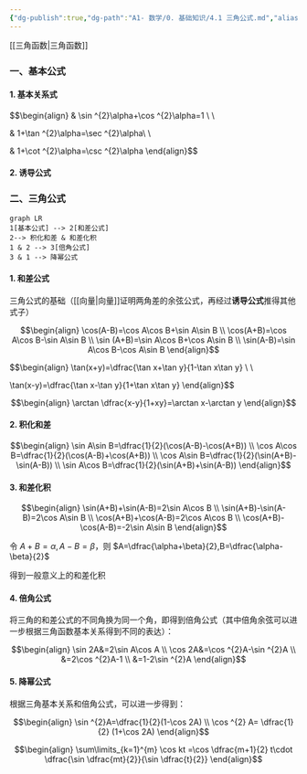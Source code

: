 ```yaml
---
{"dg-publish":true,"dg-path":"A1- 数学/0. 基础知识/4.1 三角公式.md","aliases":["三角关系"],"permalink":"/A1- 数学/0. 基础知识/4.1 三角公式/","dgPassFrontmatter":true,"noteIcon":"","created":"2024-09-16T16:42:36.000+08:00","updated":"2025-09-23T17:21:21.000+08:00"}
---
```



[[三角函数\|三角函数]]

### 一、基本公式

#### 1. 基本关系式
$$\begin{align}
 & \sin ^{2}\alpha+\cos ^{2}\alpha=1  \\ \\

 & 1+\tan ^{2}\alpha=\sec ^{2}\alpha\\ \\

 & 1+\cot ^{2}\alpha=\csc ^{2}\alpha
\end{align}$$


#### 2. 诱导公式





### 二、三角公式
```mermaid
graph LR
1[基本公式] --> 2[和差公式]
2--> 积化和差 & 和差化积
1 & 2 --> 3[倍角公式]
3 & 1 --> 降幂公式
```


#### 1. 和差公式

三角公式的基础（[[向量\|向量]]证明两角差的余弦公式，再经过**诱导公式**推得其他式子）

$$\begin{align}
\cos(A-B)=\cos A\cos B+\sin A\sin B \\
\cos(A+B)=\cos A\cos B-\sin A\sin B \\
\sin (A+B)=\sin A\cos B+\cos A\sin B \\
\sin(A-B)=\sin A\cos B-\cos A\sin B
\end{align}$$

$$\begin{align}
\tan(x+y)=\dfrac{\tan x+\tan y}{1-\tan x\tan y} \\ \\

\tan(x-y)=\dfrac{\tan x-\tan y}{1+\tan x\tan y}
\end{align}$$

$$\begin{align}
\arctan \dfrac{x-y}{1+xy}=\arctan x-\arctan y
\end{align}$$

#### 2. 积化和差

$$\begin{align}
\sin A\sin B=\dfrac{1}{2}(\cos(A-B)-\cos(A+B)) \\
\cos A\cos B=\dfrac{1}{2}(\cos(A-B)+\cos(A+B)) \\
\cos A\sin B=\dfrac{1}{2}(\sin(A+B)-\sin(A-B)) \\
\sin A\cos B=\dfrac{1}{2}(\sin(A+B)+\sin(A-B))
\end{align}$$

#### 3. 和差化积

$$\begin{align}
\sin(A+B)+\sin(A-B)=2\sin A\cos B \\ 
\sin(A+B)-\sin(A-B)=2\cos A\sin B \\
\cos(A+B)+\cos(A-B)=2\cos A\cos B \\
\cos(A+B)-\cos(A-B)=-2\sin A\sin B
\end{align}$$

令 $A+B=\alpha,A-B=\beta$，则 $A=\dfrac{\alpha+\beta}{2},B=\dfrac{\alpha-\beta}{2}$

得到一般意义上的和差化积


#### 4. 倍角公式

将三角的和差公式的不同角换为同一个角，即得到倍角公式（其中倍角余弦可以进一步根据三角函数基本关系得到不同的表达）：

$$\begin{align}
\sin 2A&=2\sin A\cos A \\
\cos 2A&=\cos ^{2}A-\sin ^{2}A \\
&=2\cos ^{2}A-1 \\
&=1-2\sin ^{2}A
\end{align}$$

#### 5. 降幂公式

根据三角基本关系和倍角公式，可以进一步得到：

$$\begin{align}
\sin ^{2}A=\dfrac{1}{2}(1-\cos 2A) \\
\cos ^{2} A= \dfrac{1}{2} (1+\cos 2A)
\end{align}$$

$$\begin{align}
\sum\limits_{k=1}^{m} \cos kt =\cos \dfrac{m+1}{2} t\cdot  \dfrac{\sin \dfrac{mt}{2}}{\sin \dfrac{t}{2}}
\end{align}$$

